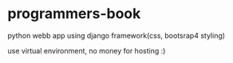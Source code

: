 # programmers-book
python webb app using django framework(css, bootsrap4 styling)

use virtual environment,
 no money for hosting :)
